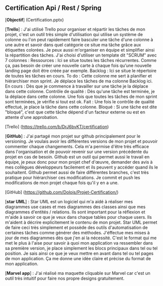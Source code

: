 ## Certification Api / Rest / Spring

[<b>Objectif</b>] (Certification.pptx) 


[<b>Trello</b>] : J'ai utilisé Trello pour organiser et répartir les tâches de mon projet, c'est un outil très simple d'utilisation qui utilise un système de colonne ou l'on peut rapidement faire basculer une tâche d'une colonne à une autre et savoir dans quel catégorie ce situe ma tâche grâce aux étiquettes colorées.
Je peux aussi m'organiser en équipe et simplifier ainsi la répartition des tâches. J'ai choisi d'utiliser un template dit "SCRUM" avec 7 colonnes :
Ressources : Ici se situe toutes les tâches récurrentes. Comme ça, pas besoin de créer une nouvelle carte à chaque fois qu’une nouvelle landing page doit être créée par exemple.
Backlog : Ici se situe le répertoire de toutes les tâches en cours.
To do : Cette colonne me sert à planifier et hiérarchiser mon sprint. Je déplace les tâches de ma colonne Backlog ici.
En cours : Dès que je commence à travailler sur une tâche je la déplace dans cette colonne.
Contrôle de qualité : Dès qu'une tâche est terminée, je la déplace dans cette colonne. Une fois que toutes les tâches de mon sprint sont terminées, je vérifie si tout est ok.
Fait : Une fois le contrôle de qualité effectué, je place la tâche dans cette colonne.
Bloqué : Si une tâche est dite "bloqué", c'est que cette tâche dépend d'un facteur externe ou est en attente d'une approbation.

[Trello] (https://trello.com/b/DrJ6bvKT/certification)

[<b>GitHub</b>] : J'ai partagé mon projet sur github principalement pour le versioning. Je voulais avoir les différentes versions de mon projet et pouvoir commenter chaque changements. Cela m'a permise d'être très efficace dans l'organisation et de pouvoir revenir sur une version précédente du projet en cas de besoin.
Github est un outil qui permet aussi le travail en équipe, je peux donc pour mon projet chef d'œuvre, demander des avis à mes collègues développeurs facilement et ils peuvent y accéder quand ils le souhaitent.
Github permet aussi de faire différentes branches, c'est très pratique pour hiérarchiser ces modifications.
Je commit et push les modifications de mon projet chaque fois qu'il y en a une.

[GitHub] (https://github.com/Dolois/Projet-Certification/)

[<b>star UML</b>] : Star UML est un logiciel qui m'a aidé à réaliser mes diagrammes use cases et mes diagrammes des classes ainsi que mes diagrammes d'entités / relations.
Ils sont important pour la réflexion et m'aide à savoir ce que je veux dans chaque tables pour chaque users. Ils m'aident à décrire explicitement le contenu de mon projet.
Star UML permet de faire ceci très simplement et possède des outils d'automatisation de certaines tâches comme générer des méthodes.
J'éffectue mes mises à jour de mes diagrammes dès que j'en ai la nécessité.
C'est le format qui me met le plus à l'aise pour savoir à quoi mon application va ressembler dans sa première version, je place simplement les blocs principaux dans tel ou tel position. Je sais ainsi ce que je veux mettre en avant dans tel ou tel pages de mon application.
Ça me donne une idée claire et précise du format de mon application.

[<b>Marvel app</b>] : J'ai réalisé ma maquette cliquable sur Marvel car c'est un outil très intuitif pour faire nos propre designs gratuitement.
